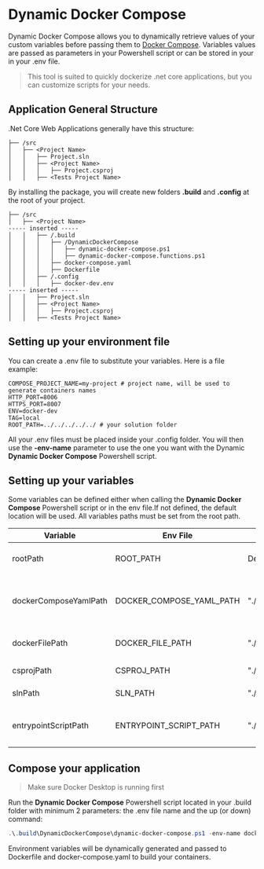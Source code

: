 ﻿# Dynamic Docker Compose

Dynamic Docker Compose allows you to dynamically retrieve values of your custom variables before passing them to [Docker Compose](https://docs.docker.com/compose/).
Variables values are passed as parameters in your Powershell script or can be stored in your in your .env file.

> This tool is suited to quickly dockerize .net core applications, but you can customize scripts for your needs.

## Application General Structure

.Net Core Web Applications generally have this structure:

```
├── /src
│   ├── <Project Name>
│   │   ├── Project.sln
│   │   ├── <Project Name>
│   │   │   ├── Project.csproj
│   │   ├── <Tests Project Name>
```

By installing the package, you will create new folders **.build** and **.config** at the root of your project.

```
├── /src
│   ├── <Project Name>
----- inserted -----
│   │   ├── /.build
│   │   │   ├── /DynamicDockerCompose
│   │   │   │   ├── dynamic-docker-compose.ps1
│   │   │   │   ├── dynamic-docker-compose.functions.ps1
│   │   │   ├── docker-compose.yaml
│   │   │   ├── Dockerfile
│   │   ├── /.config
│   │   │   ├── docker-dev.env
----- inserted -----
│   │   ├── Project.sln
│   │   ├── <Project Name>
│   │   │   ├── Project.csproj
│   │   ├── <Tests Project Name>
```


## Setting up your environment file

You can create a .env file to substitute your variables. Here is a file example:

```
COMPOSE_PROJECT_NAME=my-project # project name, will be used to generate containers names
HTTP_PORT=8006
HTTPS_PORT=8007
ENV=docker-dev
TAG=local
ROOT_PATH=../../../../../ # your solution folder
```

All your .env files must be placed inside your .config folder. You will then use the **-env-name** parameter to use the one you want with the Dynamic **Dynamic Docker Compose** Powershell script.

## Setting up your variables

Some variables can be defined either when calling the **Dynamic Docker Compose** Powershell script or in the env file.If not defined, the default location will be used. All variables paths must be set from the root path.

| Variable | Env File | Default location | Description|
|----------|----------|------------|------------|
|rootPath|ROOT_PATH|Defined from script location|The path to your root folder
|dockerComposeYamlPath|DOCKER_COMPOSE_YAML_PATH|"./.build/docker-compose.yaml"| The path to your Docker compose yaml file
|dockerFilePath|DOCKER_FILE_PATH|"./.build/Dockerfile"| The path to your Dockerfile 
|csprojPath|CSPROJ_PATH|"./**/*.csproj"| The path to your .csproj
|slnPath|SLN_PATH|"./*.sln"| The path to your .sln
|entrypointScriptPath|ENTRYPOINT_SCRIPT_PATH|"./.build/DynamicDockerCompose/Scripts/entrypoint.sh"| The path to the entrypoint shell bash


## Compose your application
> Make sure Docker Desktop is running first

Run the **Dynamic Docker Compose** Powershell script located in your .build folder with minimum 2 parameters: the .env file name and the up (or down) command:

```powershell
.\.build\DynamicDockerCompose\dynamic-docker-compose.ps1 -env-name docker-dev -up
```

Environment variables will be dynamically generated and passed to Dockerfile and docker-compose.yaml to build your containers.
